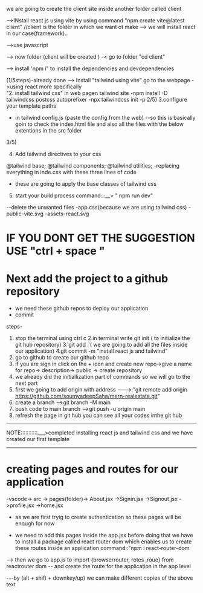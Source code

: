 we are going to create the client site inside another folder called client 

-->INstall react js using vite by using command "npm create vite@latest client" //client is the folder in which we want ot make
--> we will install react in our case(framework)..


-->use javascript

--> now folder (client will be created )
-< go to folder "cd client"

--> install 'npm i" to install the dependencies and devdependencies

(1/5steps)-already done
--> Install "tailwind using vite" go to the webpage
->using react more specifically  
"2. install tailwind css" in web pagen tailwind site
    -npm install -D tailwindcss postcss autoprefixer
    -npx tailwindcss init -p
2/5)
3.configure your template paths

- in tailwind config.js (paste the config from the web)
--so this is basically goin to check the index.html file and also all the files with the below extentions in the src folder

3/5)

4. Add tailwind directives to your css

@tailwind base;
@tailwind components;
@tailwind utilities;
-replacing everything in inde.css with these three lines of code 
- these are going to apply the base classes of tailwind css



5. start your build process 
 command:::__> " npm run dev"

 --delete the unwanted files
 -app.css(because we are using tailwind css)
 -public-vite.svg
 -assets-react.svg


 



# IF YOU DONT GET THE SUGGESTION USE "ctrl + space "



# Next add the project to a github repository 
- we need these github repos to deploy our application
- commit 

steps-
1. stop the terminal using ctrl c
2.in terminal write git init ( to initialize the git hub repository)
3.'git add .'( we are going to add all the files inside our application)
4.git commit -m "install react js and tailwind"
5. go to github to create our github repo
6. if you are sign in click on the + icon and create new repo->give a name for repo-> description-> public -> create repository
7. we already did the initiallization part of commands so we will go to the next part
8. first we going to add origin with address
--->:"git remote add origin https://github.com/soumyadeepSaha/mern-realestate.git"
9. create a branch
-->git branch -M main
10. push code to main branch
-->git push -u origin main
11. refresh the page in git hub you can see all your codes inthe git hub


****************************************************
NOTE:::::::::::___>completed installing react js and
tailwind css and we have created our first template
******************************************************
# creating pages and routes for our application

-vscode-> src -> pages(folder)-> About.jsx
                            ->Signin.jsx
                            ->Signout.jsx
                            ->profile.jsx
                            ->home.jsx
- as we are first tryig to create authentication so these pages will be enough for now

- we need to add this pages inside the app.jsx before doing that we have to install a package called react router dom which enables us to create these routes inside an application 
command::"npm i react-router-dom

--> then we go to app.js to import {browserrouter, rotes ,roue} from reactrouter dom
-- and create the route for the application in the app level

---by (alt + shift + downkey/up) we can make different copies of the above text



